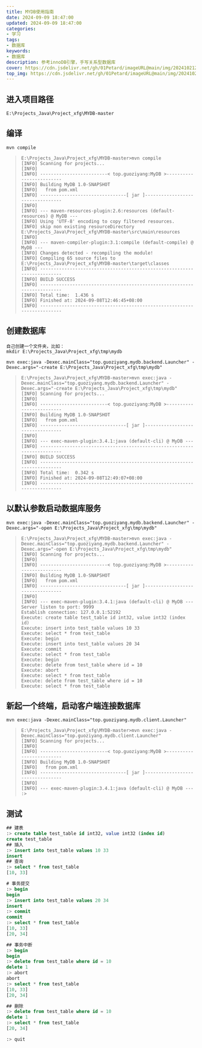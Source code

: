 ```yaml
---
title: MYDB使用指南
date: 2024-09-09 18:47:00
updated: 2024-09-09 18:47:00
categories: 
- 学习
tags: 
- 数据库
keywords:
- 数据库
description: 参考innoDB引擎，手写关系型数据库
cover: https://cdn.jsdelivr.net/gh/01Petard/imageURL@main/img/202410212141467.png
top_img: https://cdn.jsdelivr.net/gh/01Petard/imageURL@main/img/202410212141876.png
---
```


## 进入项目路径

```shell
E:\Projects_Java\Project_xfg\MYDB-master
```

## 编译

```shell
mvn compile
```

> ```shell
> E:\Projects_Java\Project_xfg\MYDB-master>mvn compile
> [INFO] Scanning for projects...
> [INFO] 
> [INFO] -------------------------< top.guoziyang:MyDB >-------------------------
> [INFO] Building MyDB 1.0-SNAPSHOT                                              
> [INFO]   from pom.xml                                                          
> [INFO] --------------------------------[ jar ]---------------------------------
> [INFO] 
> [INFO] --- maven-resources-plugin:2.6:resources (default-resources) @ MyDB ---
> [INFO] Using 'UTF-8' encoding to copy filtered resources.
> [INFO] skip non existing resourceDirectory E:\Projects_Java\Project_xfg\MYDB-master\src\main\resources
> [INFO]
> [INFO] --- maven-compiler-plugin:3.1:compile (default-compile) @ MyDB ---
> [INFO] Changes detected - recompiling the module!
> [INFO] Compiling 65 source files to E:\Projects_Java\Project_xfg\MYDB-master\target\classes
> [INFO] ------------------------------------------------------------------------
> [INFO] BUILD SUCCESS
> [INFO] ------------------------------------------------------------------------
> [INFO] Total time:  1.436 s
> [INFO] Finished at: 2024-09-08T12:46:45+08:00
> [INFO] ------------------------------------------------------------------------
> ```

## 创建数据库

```shell
自己创建一个文件夹，比如：
mkdir E:\Projects_Java\Project_xfg\tmp\mydb
```

```shell
mvn exec:java -Dexec.mainClass="top.guoziyang.mydb.backend.Launcher" -Dexec.args="-create E:\Projects_Java\Project_xfg\tmp\mydb"
```

> ```shell
> E:\Projects_Java\Project_xfg\MYDB-master>mvn exec:java -Dexec.mainClass="top.guoziyang.mydb.backend.Launcher" -Dexec.args="-create E:\Projects_Java\Project_xfg\tmp\mydb"
> [INFO] Scanning for projects...
> [INFO] 
> [INFO] -------------------------< top.guoziyang:MyDB >-------------------------
> [INFO] Building MyDB 1.0-SNAPSHOT
> [INFO]   from pom.xml
> [INFO] --------------------------------[ jar ]---------------------------------
> [INFO] 
> [INFO] --- exec-maven-plugin:3.4.1:java (default-cli) @ MyDB ---
> [INFO] ------------------------------------------------------------------------
> [INFO] BUILD SUCCESS
> [INFO] ------------------------------------------------------------------------
> [INFO] Total time:  0.342 s
> [INFO] Finished at: 2024-09-08T12:49:07+08:00
> [INFO] ------------------------------------------------------------------------
> ```

## 以默认参数启动数据库服务

```shell
mvn exec:java -Dexec.mainClass="top.guoziyang.mydb.backend.Launcher" -Dexec.args="-open E:\Projects_Java\Project_xfg\tmp\mydb"
```

> ```shell
> E:\Projects_Java\Project_xfg\MYDB-master>mvn exec:java -Dexec.mainClass="top.guoziyang.mydb.backend.Launcher" -Dexec.args="-open E:\Projects_Java\Project_xfg\tmp\mydb"
> [INFO] Scanning for projects...
> [INFO] 
> [INFO] -------------------------< top.guoziyang:MyDB >-------------------------
> [INFO] Building MyDB 1.0-SNAPSHOT
> [INFO]   from pom.xml
> [INFO] --------------------------------[ jar ]---------------------------------
> [INFO] 
> [INFO] --- exec-maven-plugin:3.4.1:java (default-cli) @ MyDB ---
> Server listen to port: 9999
> Establish connection: 127.0.0.1:52192
> Execute: create table test_table id int32, value int32 (index id)
> Execute: insert into test_table values 10 33
> Execute: select * from test_table
> Execute: begin
> Execute: insert into test_table values 20 34
> Execute: commit
> Execute: select * from test_table
> Execute: begin
> Execute: delete from test_table where id = 10
> Execute: abort
> Execute: select * from test_table
> Execute: delete from test_table where id = 10
> Execute: select * from test_table
> ```

## 新起一个终端，启动客户端连接数据库

```shell
mvn exec:java -Dexec.mainClass="top.guoziyang.mydb.client.Launcher"
```

> ```shell
> E:\Projects_Java\Project_xfg\MYDB-master>mvn exec:java -Dexec.mainClass="top.guoziyang.mydb.client.Launcher"
> [INFO] Scanning for projects...
> [INFO] 
> [INFO] -------------------------< top.guoziyang:MyDB >-------------------------
> [INFO] Building MyDB 1.0-SNAPSHOT                                              
> [INFO]   from pom.xml                                                          
> [INFO] --------------------------------[ jar ]---------------------------------
> [INFO] 
> [INFO] --- exec-maven-plugin:3.4.1:java (default-cli) @ MyDB ---
> :> 
> ```
> 

## 测试

```sql
## 建表
:> create table test_table id int32, value int32 (index id)
create test_table
## 插入
:> insert into test_table values 10 33
insert
## 查询
:> select * from test_table
[10, 33]

# 事务提交
:> begin
begin
:> insert into test_table values 20 34
insert
:> commit
commit
:> select * from test_table            
[10, 33]
[20, 34]

## 事务中断
:> begin
begin
:> delete from test_table where id = 10
delete 1
:> abort
abort
:> select * from test_table             
[10, 33]
[20, 34]

## 删除
:> delete from test_table where id = 10
delete 1
:> select * from test_table
[20, 34]

:> quit
```

